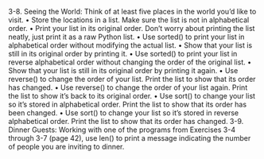 3-8. Seeing the World: Think of at least five places in the world you’d like to
visit.
•	 Store the locations in a list. Make sure the list is not in alphabetical order.
•	 Print your list in its original order. Don’t worry about printing the list neatly,
just print it as a raw Python list.
•	 Use sorted() to print your list in alphabetical order without modifying the
actual list.
•	 Show that your list is still in its original order by printing it.
•	 Use sorted() to print your list in reverse alphabetical order without changing the order of the original list.
•	 Show that your list is still in its original order by printing it again.
•	 Use reverse() to change the order of your list. Print the list to show that its
order has changed.
•	 Use reverse() to change the order of your list again. Print the list to show
it’s back to its original order.
•	 Use sort() to change your list so it’s stored in alphabetical order. Print the
list to show that its order has been changed.
•	 Use sort() to change your list so it’s stored in reverse alphabetical order.
Print the list to show that its order has changed.
3-9. Dinner Guests: Working with one of the programs from Exercises 3-4
through 3-7 (page 42), use len() to print a message indicating the number
of people you are inviting to dinner.